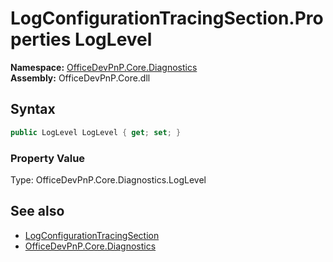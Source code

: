 # LogConfigurationTracingSection.Properties LogLevel
**Namespace:** [OfficeDevPnP.Core.Diagnostics](OfficeDevPnP.Core.Diagnostics.md)  
**Assembly:** OfficeDevPnP.Core.dll  
## Syntax
```C#
public LogLevel LogLevel { get; set; }
```

### Property Value
Type: OfficeDevPnP.Core.Diagnostics.LogLevel  

## See also
- [LogConfigurationTracingSection](OfficeDevPnP.Core.Diagnostics.LogConfigurationTracingSection.md) 
- [OfficeDevPnP.Core.Diagnostics](OfficeDevPnP.Core.Diagnostics.md)
